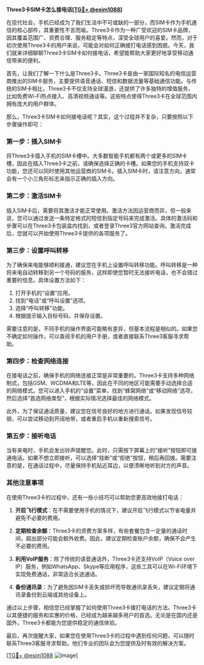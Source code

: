 **Three3卡SIM卡怎么接电话[[TG💪+ @esim1088](https://t.me/s/esim1088)]**

在现代社会，手机已经成为了我们生活中不可或缺的一部分，而SIM卡作为手机通信的核心部件，其重要性不言而喻。Three3卡作为一种广受欢迎的SIM卡品牌，因其覆盖范围广、资费合理、服务稳定等特点，深受全球用户的喜爱。然而，对于初次使用Three3卡的用户来说，可能会对如何正确接打电话感到困惑。今天，我们就来详细聊聊Three3卡SIM卡如何接电话，希望能帮助大家更好地享受移动通信带来的便利。

首先，让我们了解一下什么是Three3卡。Three3卡是由一家国际知名的电信运营商推出的SIM卡服务，主要提供语音通话、短信和数据流量等基础通信功能。与传统的SIM卡相比，Three3卡不仅支持全球漫游，还提供了许多独特的增值服务，比如免费Wi-Fi热点接入、高清视频通话等。这些特点使得Three3卡在全球范围内拥有庞大的用户群体。

那么，Three3卡SIM卡如何接电话呢？其实，这个过程并不复杂，只要按照以下步骤操作即可：

### 第一步：插入SIM卡

将Three3卡插入手机的SIM卡槽中。大多数智能手机都有两个或更多的SIM卡槽，因此在插入Three3卡之前，请确保选择正确的卡槽。如果您的手机支持双卡功能，您还可以同时使用其他运营商的SIM卡。插入SIM卡时，请注意方向，通常会有一个小三角形标志来指示正确的插入方向。

### 第二步：激活SIM卡

插入SIM卡后，需要将其激活才能正常使用。激活方法因运营商而异，但一般来说，您可以通过发送一条特定格式的短信到指定号码来完成激活。具体的激活码和步骤可以在Three3卡包装盒内找到，或者登录Three3官方网站查询。激活完成后，您就可以开始使用Three3卡提供的各项服务了。

### 第三步：设置呼叫转移

为了确保来电能够顺利接通，建议您在手机上设置呼叫转移功能。呼叫转移是一种将来电自动转移到另一个号码的服务，这样即使您暂时无法接听电话，也不会错过重要的信息。具体设置方法如下：

1. 打开手机的“设置”应用。
2. 找到“电话”或“呼叫设置”选项。
3. 选择“呼叫转移”功能。
4. 根据提示输入目标号码，并保存设置。

需要注意的是，不同手机的操作界面可能略有差异，但基本流程是相似的。如果您不确定如何操作，可以查阅手机的用户手册，或者直接联系Three3客服寻求帮助。

### 第四步：检查网络连接

在接电话之前，确保手机的网络连接正常是非常重要的。Three3卡支持多种网络制式，包括GSM、WCDMA和LTE等，因此在不同的地区可能需要手动选择合适的网络模式。您可以进入手机的“设置”菜单，找到“蜂窝网络”或“移动网络”选项，然后选择“首选网络类型”，根据实际情况选择最佳的网络模式。

此外，为了保证通话质量，建议您在信号良好的地方进行通话。如果发现信号较弱，可以尝试移动到开阔地带，或者重启手机以重新搜索信号。

### 第五步：接听电话

当有来电时，手机会发出铃声提醒您。此时，只需按下屏幕上的“接听”按钮即可接通电话。如果不想立即接听，可以选择“挂断”或“拒绝”按钮，稍后再回拨。需要注意的是，在通话过程中，尽量保持手机贴近耳边，以便清晰地听到对方的声音。

### 其他注意事项

在使用Three3卡的过程中，还有一些小技巧可以帮助您更高效地接打电话：

1. **开启飞行模式**：在不需要使用手机的情况下，建议开启飞行模式以节省电量并避免不必要的费用。
   
2. **定期检查余额**：Three3卡的资费方案多样，有些套餐包含一定量的通话时间，超出部分可能会额外收费。因此，建议定期检查账户余额，确保不会产生不必要的费用。

3. **利用VoIP服务**：除了传统的语音通话外，Three3卡还支持VoIP（Voice over IP）服务，例如WhatsApp、Skype等应用程序，这些工具可以在Wi-Fi环境下实现免费通话，非常适合长途通话。

4. **备份通讯录**：为了避免因SIM卡丢失或损坏而导致通讯录丢失，建议定期将通讯录备份到云端或其他设备上。

通过以上步骤，相信您已经掌握了如何使用Three3卡接打电话的方法。Three3卡以其便捷的服务和实惠的价格，已经成为越来越多用户的首选。无论是在国内还是国外，Three3卡都能为您提供稳定的通信体验。

最后，再次提醒大家，如果您在使用Three3卡的过程中遇到任何问题，可以随时联系Three3客服寻求帮助。他们专业的团队会为您提供及时有效的解决方案。

[[TG💪+ @esim1088](https://t.me/s/esim1088) ![Image](https://i.postimg.cc/4NQfJmqS/Snipaste-2025-05-13-00-14-12.png)]